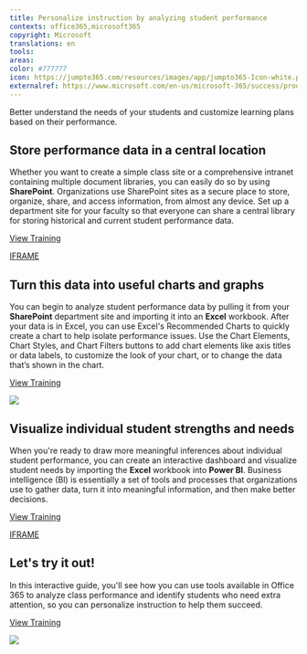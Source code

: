 ```yaml
---
title: Personalize instruction by analyzing student performance
contexts: office365,microsoft365
copyright: Microsoft
translations: en
tools: 
areas: 
color: #777777
icon: https://jumpto365.com/resources/images/app/jumpto365-Icon-white.png
externalref: https://www.microsoft.com/en-us/microsoft-365/success/productivitylibrary/personalize-instruction-by-analyzing-student-performance
---
```

Better understand the needs of your students and customize learning plans based on their performance.


## Store performance data in a central location

Whether you want to create a simple class site or a comprehensive intranet containing multiple document libraries, you can easily do so by using **SharePoint**. Organizations use SharePoint sites as a secure place to store, organize, share, and access information, from almost any device. Set up a department site for your faculty so that everyone can share a central library for storing historical and current student performance data.

[View Training](https://support.office.com/article/Create-a-team-site-in-SharePoint-Online-ef10c1e7-15f3-42a3-98aa-b5972711777d)

[IFRAME](https://www.microsoft.com/en-us/videoplayer/embed/RE1UCma)

## Turn this data into useful charts and graphs

You can begin to analyze student performance data by pulling it from your **SharePoint** department site and importing it into an **Excel** workbook. After your data is in Excel, you can use Excel's Recommended Charts to quickly create a chart to help isolate performance issues. Use the Chart Elements, Chart Styles, and Chart Filters buttons to add chart elements like axis titles or data labels, to customize the look of your chart, or to change the data that’s shown in the chart.

[View Training](https://support.office.com/article/Create-a-chart-with-recommended-charts-cd131b77-79c7-4537-a438-8db20cea84c0)

![](http://img-prod-cms-rt-microsoft-com.akamaized.net/cms/api/am/imageFileData/RE1MNrK?ver=f7d0)

## Visualize individual student strengths and needs

When you're ready to draw more meaningful inferences about individual student performance, you can create an interactive dashboard and visualize student needs by importing the **Excel** workbook into **Power BI**. Business intelligence (BI) is essentially a set of tools and processes that organizations use to gather data, turn it into meaningful information, and then make better decisions.

[View Training](https://powerbi.microsoft.com/en-us/guided-learning/powerbi-learning-5-2-upload-excel/)

[IFRAME](https://www.microsoft.com/en-us/videoplayer/embed/RE1UK8Y)

## Let's try it out!

In this interactive guide, you'll see how you can use tools available in Office 365 to analyze class performance and identify students who need extra attention, so you can personalize instruction to help them succeed.

[View Training](http://office365-education.cloudguides.com:80/embed/15w)

![](http://img-prod-cms-rt-microsoft-com.akamaized.net/cms/api/am/imageFileData/RE1MMM3?ver=0d04)

